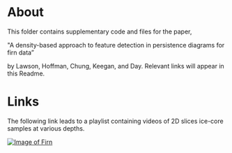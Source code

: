 # About
This folder contains supplementary code and files for the paper,

"A density-based approach to feature detection in persistence diagrams for firn data” 

by Lawson, Hoffman, Chung, Keegan, and Day. Relevant links will appear in this Readme.


# Links
The following link leads to a playlist containing videos of 2D slices ice-core samples at various depths. 

[![Image of Firn](https://img.youtube.com/vi/x9HCi9sV2AA/0.jpg)](https://youtube.com/playlist?list=PLYL5rxiRGTALZZ1m6efvOeYTxyR4HadDo)
